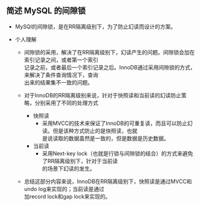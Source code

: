 ## 简述 MySQL 的间隙锁

* MySQl的间隙锁，是在RR隔离级别下，为了防止幻读而设计的方案。

* 个人理解
  * 间隙锁的采用，解决了在RR隔离级别下，幻读产生的问题。间隙锁会加在索引记录之间，或者第一个索引  
    记录之前，或者最后一个索引记录之后。InnoDB通过采用间隙锁的方式，来解决了条件查询情况下，查询  
    出来的结果集不一致的问题。

  * 对于InnoDB的RR隔离级别来说，针对于快照读和当前读的幻读防止策略，分别采用了不同的处理方式
    * 快照读
      * 采用MVCC的技术来保证了InnoDB的可重复读，而且可以防止幻读。但是该种方式防止的是快照读，也就  
        是说读取的数据虽然是一致的，但是数据是历史数据。
    * 当前读
      * 采用Next-key lock（也就是行锁与间隙锁的结合）的方式来避免了RR隔离级别下，针对于当前读  
        的场景下幻读的发生。

  * 总结这部分内容来说，InnoDB在RR隔离级别下，快照读是通过MVCC和undo log来实现的；当前读是通过  
    加record lock和gap lock来实现的。
